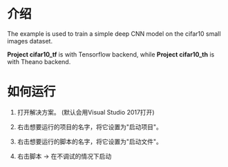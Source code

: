 # 介绍

The example is used to train a simple deep CNN model on the cifar10 small images dataset.

**Project cifar10_tf** is with Tensorflow backend, while **Project cifar10_th** is with Theano backend.

# 如何运行

1. 打开解决方案。 (默认会用Visual Studio 2017打开)

2. 右击想要运行的项目的名字，将它设置为"启动项目"。

3. 右击想要运行的脚本的名字，将它设置为"启动文件"。

4. 右击脚本 -> 在不调试的情况下启动